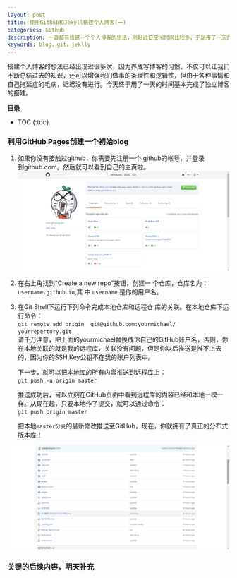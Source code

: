 ```yaml
---
layout: post
title: 使用Github和Jekyll搭建个人博客(一)
categories: Github
description: 一直都有搭建一个个人博客的想法，刚好近日空闲时间比较多，于是用了一天的时间完成了第一版的个人独立博客的搭建
keywords: blog，git，jeklly
---
```



搭建个人博客的想法已经出现过很多次，因为养成写博客的习惯，不仅可以让我们不断总结过去的知识，还可以增强我们做事的条理性和逻辑性，但由于各种事情和自己拖延症的毛病，迟迟没有进行。今天终于用了一天的时间基本完成了独立博客的搭建。

**目录**

* TOC
{:toc}

### 利用GitHub Pages创建一个初始blog

1. 如果你没有接触过github，你需要先注册一个	github的帐号，并登录    
   	到github.com。然后就可以看到自己的主页啦。
![github-main](/images/posts/github/github-main.png)

2. 在右上角找到“Create a new repo”按钮，创建一	个仓库，仓库名为：`username.github.io`,其	中 `username` 是你的用户名。

3. 在Git Shell下运行下列命令完成本地仓库和远程仓	库的关联。在本地仓库下运行命令：  
	`git remote add origin 	git@github.com:yourmichael/	yourrepertory.git`  
	请千万注意，把上面的yourmichael替换成你自己的GitHub账户名，否则，你在本地关联的就是我的远程库，关联没有问题，但是你以后推送是推不上去的，因为你的SSH Key公钥不在我的账户列表中。

	下一步，就可以把本地库的所有内容推送到远程库上：  
	`git push -u origin master`

	推送成功后，可以立刻在GitHub页面中看到远程库的内容已经和本地一模一样。从现在起，只要本地作了提交，就可以通过命令：  
	`git push origin master`

	把本地`master分支`的最新修改推送至GitHub，现在，你就拥有了真正的分布式版本库！

![github-store](/images/posts/github/github-store.png)


### 关键的后续内容，明天补充
	